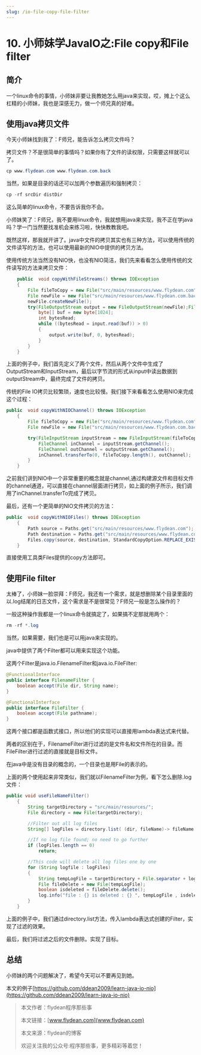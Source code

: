```yaml
---
slug: /io-file-copy-file-filter
---
```


# 10. 小师妹学JavaIO之:File copy和File filter

## 简介

一个linux命令的事情，小师妹非要让我教她怎么用java来实现，哎，摊上个这么杠精的小师妹，我也是深感无力，做一个师兄真的好难。

## 使用java拷贝文件

今天小师妹找到我了：F师兄，能告诉怎么拷贝文件吗？

拷贝文件？不是很简单的事情吗？如果你有了文件的读权限，只需要这样就可以了。

~~~java
cp www.flydean.com www.flydean.com.back
~~~

当然，如果是目录的话还可以加两个参数遍历和强制拷贝：

~~~java
cp -rf srcDir distDir
~~~

这么简单的linux命令，不要告诉我你不会。

小师妹笑了：F师兄，我不要用linux命令，我就想用java来实现，我不正在学java吗？学一门当然要找准机会来练习啦，快快教教我吧。

既然这样，那我就开讲了。java中文件的拷贝其实也有三种方法，可以使用传统的文件读写的方法，也可以使用最新的NIO中提供的拷贝方法。

使用传统方法当然没有NIO快，也没有NIO简洁，我们先来看看怎么使用传统的文件读写的方法来拷贝文件：

~~~java
    public  void copyWithFileStreams() throws IOException
    {
        File fileToCopy = new File("src/main/resources/www.flydean.com");
        File newFile = new File("src/main/resources/www.flydean.com.back");
        newFile.createNewFile();
        try(FileOutputStream output = new FileOutputStream(newFile);FileInputStream input = new FileInputStream(fileToCopy)){
            byte[] buf = new byte[1024];
            int bytesRead;
            while ((bytesRead = input.read(buf)) > 0)
            {
                output.write(buf, 0, bytesRead);
            }
        }
    }
~~~

上面的例子中，我们首先定义了两个文件，然后从两个文件中生成了OutputStream和InputStream，最后以字节流的形式从input中读出数据到outputStream中，最终完成了文件的拷贝。

传统的File IO拷贝比较繁琐，速度也比较慢。我们接下来看看怎么使用NIO来完成这个过程：

~~~java
public  void copyWithNIOChannel() throws IOException
    {
        File fileToCopy = new File("src/main/resources/www.flydean.com");
        File newFile = new File("src/main/resources/www.flydean.com.back");

        try(FileInputStream inputStream = new FileInputStream(fileToCopy);FileOutputStream outputStream = new FileOutputStream(newFile)){
            FileChannel inChannel = inputStream.getChannel();
            FileChannel outChannel = outputStream.getChannel();
            inChannel.transferTo(0, fileToCopy.length(), outChannel);
        }
    }
~~~

之前我们讲到NIO中一个非常重要的概念就是channel,通过构建源文件和目标文件的channel通道，可以直接在channel层面进行拷贝，如上面的例子所示，我们调用了inChannel.transferTo完成了拷贝。

最后，还有一个更简单的NIO文件拷贝的方法：

~~~java
public  void copyWithNIOFiles() throws IOException
    {
        Path source = Paths.get("src/main/resources/www.flydean.com");
        Path destination = Paths.get("src/main/resources/www.flydean.com.back");
        Files.copy(source, destination, StandardCopyOption.REPLACE_EXISTING);
    }
~~~

直接使用工具类Files提供的copy方法即可。

## 使用File filter

太棒了，小师妹一脸崇拜：F师兄，我还有一个需求，就是想删除某个目录里面的以.log结尾的日志文件，这个需求是不是很常见？F师兄一般是怎么操作的？

一般这种操作我都是一个linux命令就搞定了，如果搞不定那就用两个：

~~~java
rm -rf *.log
~~~

当然，如果需要，我们也是可以用java来实现的。

java中提供了两个Filter都可以用来实现这个功能。

这两个Filter是java.io.FilenameFilter和java.io.FileFilter:

~~~java
@FunctionalInterface
public interface FilenameFilter {
    boolean accept(File dir, String name);
}
~~~

~~~java
@FunctionalInterface
public interface FileFilter {
    boolean accept(File pathname);
}
~~~

这两个接口都是函数式接口，所以他们的实现可以直接用lambda表达式来代替。

两者的区别在于，FilenameFilter进行过滤的是文件名和文件所在的目录。而FileFilter进行过滤的直接就是目标文件。

在java中是没有目录的概念的，一个目录也是用File的表示的。

上面的两个使用起来非常类似，我们就以FilenameFilter为例，看下怎么删除.log文件：

~~~java
public void useFileNameFilter()
    {
        String targetDirectory = "src/main/resources/";
        File directory = new File(targetDirectory);

        //Filter out all log files
        String[] logFiles = directory.list( (dir, fileName)-> fileName.endsWith(".log"));

        //If no log file found; no need to go further
        if (logFiles.length == 0)
            return;

        //This code will delete all log files one by one
        for (String logfile : logFiles)
        {
            String tempLogFile = targetDirectory + File.separator + logfile;
            File fileDelete = new File(tempLogFile);
            boolean isdeleted = fileDelete.delete();
            log.info("file : {} is deleted : {} ", tempLogFile , isdeleted);
        }
    }
~~~

上面的例子中，我们通过directory.list方法，传入lambda表达式创建的Filter，实现了过滤的效果。

最后，我们将过滤之后的文件删除。实现了目标。

## 总结

小师妹的两个问题解决了，希望今天可以不要再见到她。

本文的例子[https://github.com/ddean2009/learn-java-io-nio](https://github.com/ddean2009/learn-java-io-nio)

> 本文作者：flydean程序那些事
> 
> 本文链接：[www.flydean.com](www.flydean.com)
> 
> 本文来源：flydean的博客
> 
> 欢迎关注我的公众号:程序那些事，更多精彩等着您！


